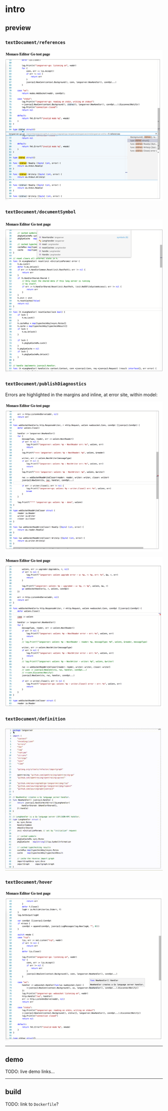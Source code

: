 # intro

## preview

### `textDocument/references`

![textDocument/references.png](./images/textDocument/references.png)

### `textDocument/documentSymbol`

![textDocument/documentSymbol.png](./images/textDocument/documentSymbol.png)

### `textDocument/publishDiagnostics`

Errors are highlighted in the margins and inline, at error site, within model:

![textDocument/publishDiagnostics.png](./images/textDocument/publishDiagnostics.png)

![textDocument/publishDiagnostics-2.png](./images/textDocument/publishDiagnostics-2.png)

### `textDocument/definition`

![textDocument/definition.gif](./images/textDocument/definition.gif)

### `textDocument/hover`

![textDocument/hover.png](./images/textDocument/hover.png)

---

## demo

TODO: live demo links...

---

## build

TODO: link to `Dockerfile`?
